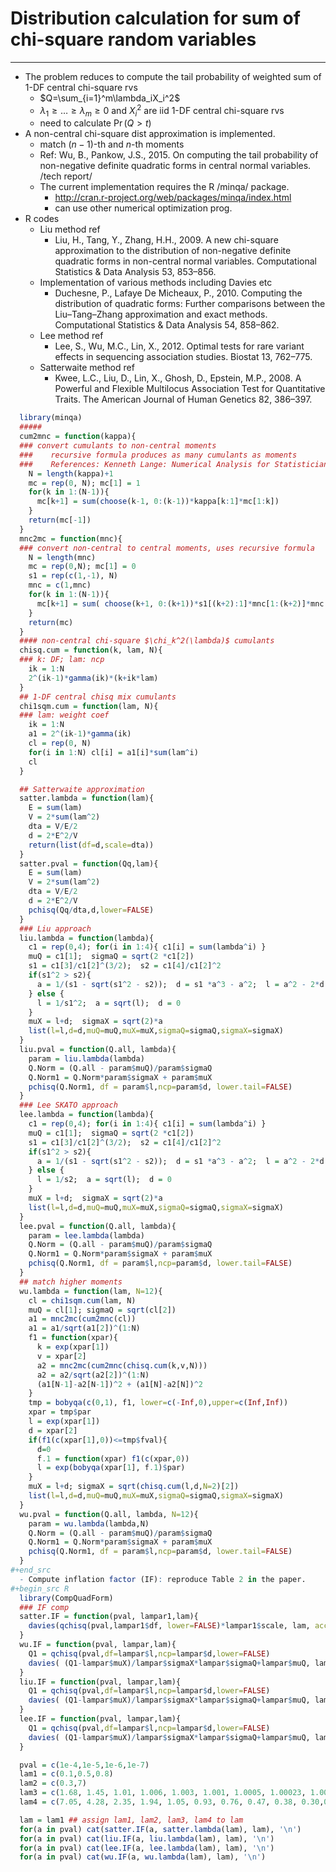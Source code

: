 # Distribution calculation for sum of chi-square random variables

------
 - The problem reduces to compute the tail probability of weighted sum of 1-DF central chi-square rvs
   - $Q=\sum_{i=1}^m\lambda_iX_i^2$
   - $\lambda_1\geq\ldots\geq\lambda_m\geq 0$ and $X_i^2$ are iid 1-DF central chi-square rvs
   - need to calculate $\Pr(Q>t)$
 - A non-central chi-square dist approximation is implemented.
   - match $(n-1)$-th and $n$-th moments 
   - Ref: Wu, B., Pankow, J.S., 2015. On computing the tail probability of non-negative definite quadratic forms in central normal variables. /tech report/
   - The current implementation requires the R /minqa/ package.
     - http://cran.r-project.org/web/packages/minqa/index.html
     - can use other numerical optimization prog. 
 - R codes
   - Liu method ref
     - Liu, H., Tang, Y., Zhang, H.H., 2009. A new chi-square approximation to the distribution of non-negative definite quadratic forms in non-central normal variables. Computational Statistics & Data Analysis 53, 853–856.
   - Implementation of various methods including Davies etc
     - Duchesne, P., Lafaye De Micheaux, P., 2010. Computing the distribution of quadratic forms: Further comparisons between the Liu–Tang–Zhang approximation and exact methods. Computational Statistics & Data Analysis 54, 858–862.
   - Lee method ref
     - Lee, S., Wu, M.C., Lin, X., 2012. Optimal tests for rare variant effects in sequencing association studies. Biostat 13, 762–775.
   - Satterwaite method ref
     - Kwee, L.C., Liu, D., Lin, X., Ghosh, D., Epstein, M.P., 2008. A Powerful and Flexible Multilocus Association Test for Quantitative Traits. The American Journal of Human Genetics 82, 386–397. 
```r
  library(minqa)
  #####
  cum2mnc = function(kappa){
  ### convert cumulants to non-central moments
  ###    recursive formula produces as many cumulants as moments
  ###    References: Kenneth Lange: Numerical Analysis for Statisticians, 2nd ed. Page 15
    N = length(kappa)+1
    mc = rep(0, N); mc[1] = 1
    for(k in 1:(N-1)){
      mc[k+1] = sum(choose(k-1, 0:(k-1))*kappa[k:1]*mc[1:k])
    }
    return(mc[-1])
  }
  mnc2mc = function(mnc){
  ### convert non-central to central moments, uses recursive formula
    N = length(mnc)
    mc = rep(0,N); mc[1] = 0
    s1 = rep(c(1,-1), N)
    mnc = c(1,mnc)
    for(k in 1:(N-1)){
      mc[k+1] = sum( choose(k+1, 0:(k+1))*s1[(k+2):1]*mnc[1:(k+2)]*mnc[2]^((k+1):0) )
    }
    return(mc)
  }
  #### non-central chi-square $\chi_k^2(\lambda)$ cumulants 
  chisq.cum = function(k, lam, N){
  ### k: DF; lam: ncp 
    ik = 1:N
    2^(ik-1)*gamma(ik)*(k+ik*lam)
  }
  ## 1-DF central chisq mix cumulants
  chi1sqm.cum = function(lam, N){
  ### lam: weight coef
    ik = 1:N
    a1 = 2^(ik-1)*gamma(ik)
    cl = rep(0, N)
    for(i in 1:N) cl[i] = a1[i]*sum(lam^i)
    cl
  }

  ## Satterwaite approximation
  satter.lambda = function(lam){
    E = sum(lam)
    V = 2*sum(lam^2)
    dta = V/E/2
    d = 2*E^2/V
    return(list(df=d,scale=dta))
  }  
  satter.pval = function(Qq,lam){
    E = sum(lam)
    V = 2*sum(lam^2)
    dta = V/E/2
    d = 2*E^2/V
    pchisq(Qq/dta,d,lower=FALSE)
  }
  ### Liu approach
  liu.lambda = function(lambda){
    c1 = rep(0,4); for(i in 1:4){ c1[i] = sum(lambda^i) }
    muQ = c1[1];  sigmaQ = sqrt(2 *c1[2])
    s1 = c1[3]/c1[2]^(3/2);  s2 = c1[4]/c1[2]^2
    if(s1^2 > s2){
      a = 1/(s1 - sqrt(s1^2 - s2));  d = s1 *a^3 - a^2;  l = a^2 - 2*d
    } else {
      l = 1/s1^2;  a = sqrt(l);  d = 0
    }
    muX = l+d;  sigmaX = sqrt(2)*a
    list(l=l,d=d,muQ=muQ,muX=muX,sigmaQ=sigmaQ,sigmaX=sigmaX)
  }
  liu.pval = function(Q.all, lambda){
    param = liu.lambda(lambda)
    Q.Norm = (Q.all - param$muQ)/param$sigmaQ
    Q.Norm1 = Q.Norm*param$sigmaX + param$muX
    pchisq(Q.Norm1, df = param$l,ncp=param$d, lower.tail=FALSE)
  }
  ### Lee SKATO approach
  lee.lambda = function(lambda){
    c1 = rep(0,4); for(i in 1:4){ c1[i] = sum(lambda^i) }
    muQ = c1[1];  sigmaQ = sqrt(2 *c1[2])
    s1 = c1[3]/c1[2]^(3/2);  s2 = c1[4]/c1[2]^2
    if(s1^2 > s2){
      a = 1/(s1 - sqrt(s1^2 - s2));  d = s1 *a^3 - a^2;  l = a^2 - 2*d
    } else {
      l = 1/s2;  a = sqrt(l);  d = 0
    }
    muX = l+d;  sigmaX = sqrt(2)*a
    list(l=l,d=d,muQ=muQ,muX=muX,sigmaQ=sigmaQ,sigmaX=sigmaX)
  }
  lee.pval = function(Q.all, lambda){
    param = lee.lambda(lambda)
    Q.Norm = (Q.all - param$muQ)/param$sigmaQ
    Q.Norm1 = Q.Norm*param$sigmaX + param$muX
    pchisq(Q.Norm1, df = param$l,ncp=param$d, lower.tail=FALSE)
  }
  ## match higher moments
  wu.lambda = function(lam, N=12){
    cl = chi1sqm.cum(lam, N)
    muQ = cl[1]; sigmaQ = sqrt(cl[2])
    a1 = mnc2mc(cum2mnc(cl))
    a1 = a1/sqrt(a1[2])^(1:N)  
    f1 = function(xpar){
      k = exp(xpar[1])
      v = xpar[2]
      a2 = mnc2mc(cum2mnc(chisq.cum(k,v,N)))
      a2 = a2/sqrt(a2[2])^(1:N)  
      (a1[N-1]-a2[N-1])^2 + (a1[N]-a2[N])^2
    }
    tmp = bobyqa(c(0,1), f1, lower=c(-Inf,0),upper=c(Inf,Inf))
    xpar = tmp$par
    l = exp(xpar[1])
    d = xpar[2]
    if(f1(c(xpar[1],0))<=tmp$fval){
      d=0
      f.1 = function(xpar) f1(c(xpar,0))
      l = exp(bobyqa(xpar[1], f.1)$par)
    }
    muX = l+d; sigmaX = sqrt(chisq.cum(l,d,N=2)[2])
    list(l=l,d=d,muQ=muQ,muX=muX,sigmaQ=sigmaQ,sigmaX=sigmaX)
  }
  wu.pval = function(Q.all, lambda, N=12){
    param = wu.lambda(lambda,N)
    Q.Norm = (Q.all - param$muQ)/param$sigmaQ
    Q.Norm1 = Q.Norm*param$sigmaX + param$muX
    pchisq(Q.Norm1, df = param$l,ncp=param$d, lower.tail=FALSE)
  }
#+end_src
  - Compute inflation factor (IF): reproduce Table 2 in the paper.
#+begin_src R
  library(CompQuadForm)
  ### IF comp
  satter.IF = function(pval, lampar1,lam){
    davies(qchisq(pval,lampar1$df, lower=FALSE)*lampar1$scale, lam, acc=1e-12, lim=1e8)$Qq/pval
  }
  wu.IF = function(pval, lampar,lam){
    Q1 = qchisq(pval,df=lampar$l,ncp=lampar$d,lower=FALSE)
    davies( (Q1-lampar$muX)/lampar$sigmaX*lampar$sigmaQ+lampar$muQ, lam, acc=1e-12, lim=1e8)$Qq/pval
  }
  liu.IF = function(pval, lampar,lam){
    Q1 = qchisq(pval,df=lampar$l,ncp=lampar$d,lower=FALSE)
    davies( (Q1-lampar$muX)/lampar$sigmaX*lampar$sigmaQ+lampar$muQ, lam, acc=1e-12, lim=1e8)$Qq/pval
  }
  lee.IF = function(pval, lampar,lam){
    Q1 = qchisq(pval,df=lampar$l,ncp=lampar$d,lower=FALSE)
    davies( (Q1-lampar$muX)/lampar$sigmaX*lampar$sigmaQ+lampar$muQ, lam, acc=1e-12, lim=1e8)$Qq/pval
  }

  pval = c(1e-4,1e-5,1e-6,1e-7)
  lam1 = c(0.1,0.5,0.8)
  lam2 = c(0.3,7)
  lam3 = c(1.68, 1.45, 1.01, 1.006, 1.003, 1.001, 1.0005, 1.00023, 1.00022, 0.98, 0.94, 0.54, 0.39)
  lam4 = c(7.05, 4.28, 2.35, 1.94, 1.05, 0.93, 0.76, 0.47, 0.38, 0.30,0.18, 0.10, 0.07, 0.06, 0.04, 0.03, 0.02, 0.003, 0.001, 0.0001)

  lam = lam1 ## assign lam1, lam2, lam3, lam4 to lam
  for(a in pval) cat(satter.IF(a, satter.lambda(lam), lam), '\n')
  for(a in pval) cat(liu.IF(a, liu.lambda(lam), lam), '\n')
  for(a in pval) cat(lee.IF(a, lee.lambda(lam), lam), '\n')
  for(a in pval) cat(wu.IF(a, wu.lambda(lam), lam), '\n')
```

